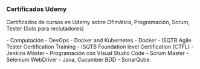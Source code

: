 ### Certificados Udemy
Certificados de cursos en Udemy sobre Ofimática, Programación, Scrum, Tester
(Solo para reclutadores)
<p>
- Computación
- DevOps
- Docker and Kubernetes
- Docker
- ISQTB Agile Tester Certification Training
- ISQTB Foundation level Certification (CTFL)
- Jenkins Máster
- Programación con VIsual Studio Code
- Scrum Master
- Selenium WebDriver - Java, Cucumber BDD
- SonarQube
</p>
